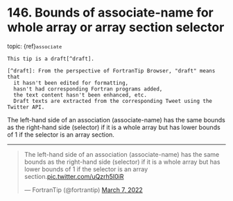 # <span class='text-muted'>146.</span> Bounds of associate-name for whole array or array section selector

<span style='font-size: small;' class='text-muted'>topic: {ref}`associate`</span>

```{note}
This tip is a draft[^draft].

[^draft]: From the perspective of FortranTip Browser, "draft" means that
  it hasn't been edited for formatting,
  hasn't had corresponding Fortran programs added,
  the text content hasn't been enhanced, etc.
  Draft texts are extracted from the corresponding Tweet using the Twitter API.
```

The left-hand side of an association (associate-name) has the same bounds as the right-hand side (selector) if it is a whole array but has lower bounds of 1 if the selector is an array section.


---

<blockquote class="twitter-tweet"><p lang="en" dir="ltr">The left-hand side of an association (associate-name) has the same bounds as the right-hand side (selector) if it is a whole array but has lower bounds of 1 if the selector is an array section.<a href="https://t.co/uQzrh5I0iR">pic.twitter.com/uQzrh5I0iR</a></p>&mdash; FortranTip (@fortrantip) <a href="https://twitter.com/fortrantip/status/1500813206356430848?ref_src=twsrc%5Etfw">March 7, 2022</a></blockquote><script async src="https://platform.twitter.com/widgets.js" charset="utf-8"></script>